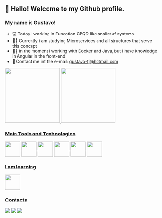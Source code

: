 ## 👋 Hello! Welcome to my Github profile.
### My name is Gustavo!

- :computer: Today i working in Fundation CPQD like analist of systems
- :male_detective: Currently i am studying Microservices and all structures that serve this concept
- :male_detective: In the moment I working with Docker and Java, but I have knowledge in Angular in the front-end
- 💬 Contact me int the e-mail: gustavo-tj@hotmail.com

<div>
  <a href="https://github.com/gustavoPaulo">
  <img height="180em" src="https://github-readme-stats.vercel.app/api?username=gustavoPaulo&show_icons=true&theme=dracula&include_all_commits=true&count_private=true"/>
  <img height="180em" src="https://github-readme-stats.vercel.app/api/top-langs/?username=gustavoPaulo&show_icons=true&layout=compact&langs_count=7&theme=dracula"/>
</div>

### Main Tools and Technologies

<div style="display: inline_block">
  <img align="center" src="https://cdn.jsdelivr.net/gh/devicons/devicon/icons/java/java-original.svg" width="50" height="50"/>
  <img align="center" src="https://cdn.jsdelivr.net/gh/devicons/devicon/icons/spring/spring-original.svg" width="50" height="50" />
  <img align="center" src="https://cdn.jsdelivr.net/gh/devicons/devicon/icons/oracle/oracle-original.svg" width="50" height="50"/>
  <img align="center" src="https://cdn.jsdelivr.net/gh/devicons/devicon/icons/angularjs/angularjs-original.svg" width="50" height="50"/>
  <img align="center" src="https://cdn.jsdelivr.net/gh/devicons/devicon/icons/typescript/typescript-original.svg" width="50" height="50"/>
  <img align="center" src="https://cdn.jsdelivr.net/gh/devicons/devicon/icons/git/git-original.svg" width="50" height="50"/>
</div>

### I am learning

<div>
  <img src="https://cdn.jsdelivr.net/gh/devicons/devicon/icons/docker/docker-original.svg" width="50" height="50"/>
</div>

### Contacts

<div>
   <a href="https://www.linkedin.com/in/gustavo-da-silva-paulo-14b358123/"><img src="https://img.shields.io/badge/-LinkedIn-%230077B5?style=for-the-badge&logo=linkedin&logoColor=white"></a>
  <a href="https://wa.me/5513982288624?text=Ol%C3%A1%20Gustavo%2C%20tudo%20bem%3F!%20Vi%20seu%20perfil%20no%20Github."><img src="https://img.shields.io/badge/WhatsApp-25D366?style=for-the-badge&logo=whatsapp&logoColor=white"></a>
  <a href="mailto:gustavo-tj@hotmail.com"><img src="https://img.shields.io/badge/Microsoft_Outlook-0078D4?style=for-the-badge&logo=microsoft-outlook&logoColor=white"></a>
</div>
